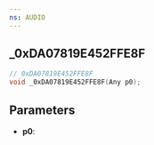 ```yaml
---
ns: AUDIO
---
```

## _0xDA07819E452FFE8F

```c
// 0xDA07819E452FFE8F
void _0xDA07819E452FFE8F(Any p0);
```


## Parameters
* **p0**: 

